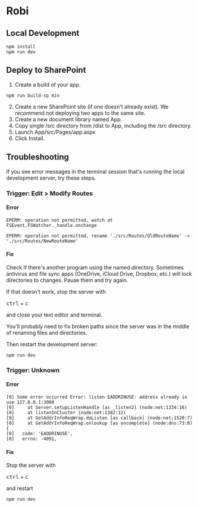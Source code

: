 # Robi

## Local Development
```console
npm install
npm run dev
```

## Deploy to SharePoint
1. Create a build of your app.
```console
npm run build-sp min
```
2. Create a new SharePoint site (if one doesn't already exist). We recommend not deploying two apps to the same site.
3. Create a new document library named App.
4. Copy single /src directory from /dist to App, including the /src directory.
5. Launch App/src/Pages/app.aspx
6. Click Install.

## Troubleshooting
If you see error messages in the terminal session that's running the local development server, try these steps. 

### Trigger: Edit > Modify Routes

#### Error
```console
EPERM: operation not permitted, watch at FSEvent.FSWatcher._handle.onchange
``` 
```console
EPERM: operation not permitted, rename './src/Routes/OldRouteName' -> './src/Routes/NewRouteName'
```

#### Fix
Check if there's another program using the named directory. Sometimes antivirus and file sync apps (OneDrive, iCloud Drive, Dropbox, etc.) will lock directories to changes. Pause them and try again.

If that doesn't work, stop the server with

<kbd>ctrl</kbd> + <kbd>c</kbd>

and close your text editor and terminal.

You'll probably need to fix broken paths since the server was in the middle of renaming files and directories.

Then restart the development server:
```console
npm run dev
```

### Trigger: Unknown

#### Error
```console
[0] Some error occurred Error: listen EADDRINUSE: address already in use 127.0.0.1:3000
[0]     at Server.setupListenHandle [as _listen2] (node:net:1334:16)
[0]     at listenInCluster (node:net:1382:12)
[0]     at GetAddrInfoReqWrap.doListen [as callback] (node:net:1520:7)
[0]     at GetAddrInfoReqWrap.onlookup [as oncomplete] (node:dns:73:8) {
[0]   code: 'EADDRINUSE',
[0]   errno: -4091,
```

#### Fix
Stop the server with

<kbd>ctrl</kbd> + <kbd>c</kbd>

and restart

```console
npm run dev
```
